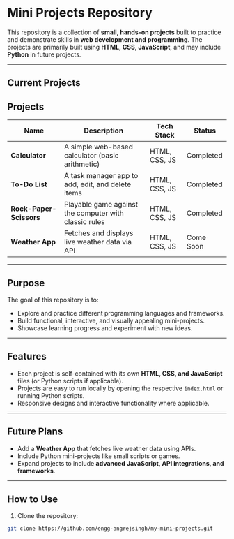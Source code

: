 # Mini Projects Repository

This repository is a collection of **small, hands-on projects** built to practice and demonstrate skills in **web development and programming**. The projects are primarily built using **HTML, CSS, JavaScript**, and may include **Python** in future projects.

---

## Current Projects

## Projects

| Name         | Description                                      | Tech Stack        | Status           |
|--------------|--------------------------------------------------|-------------------|------------------|
| **Calculator** | A simple web-based calculator (basic arithmetic) | HTML, CSS, JS     | Completed        |
| **To-Do List** | A task manager app to add, edit, and delete items | HTML, CSS, JS     | Completed      |
| **Rock-Paper-Scissors** | Playable game against the computer with classic rules | HTML, CSS, JS     | Completed        |
| **Weather App** | Fetches and displays live weather data via API  | HTML, CSS, JS     | Come Soon          |

---

## Purpose

The goal of this repository is to:

- Explore and practice different programming languages and frameworks.
- Build functional, interactive, and visually appealing mini-projects.
- Showcase learning progress and experiment with new ideas.

---

## Features

- Each project is self-contained with its own **HTML, CSS, and JavaScript** files (or Python scripts if applicable).
- Projects are easy to run locally by opening the respective `index.html` or running Python scripts.
- Responsive designs and interactive functionality where applicable.

---

## Future Plans

- Add a **Weather App** that fetches live weather data using APIs.
- Include Python mini-projects like small scripts or games.
- Expand projects to include **advanced JavaScript, API integrations, and frameworks**.

---

## How to Use

1. Clone the repository:

```bash
git clone https://github.com/engg-angrejsingh/my-mini-projects.git